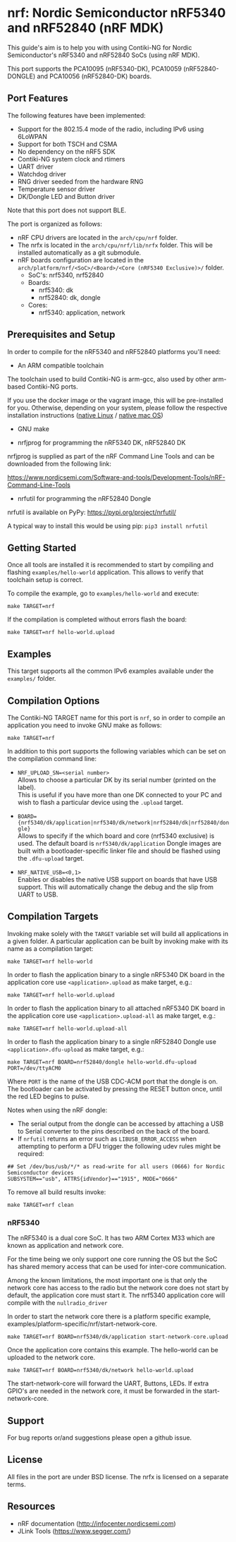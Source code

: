 # nrf: Nordic Semiconductor nRF5340 and nRF52840 (nRF MDK)

This guide's aim is to help you with using Contiki-NG for Nordic Semiconductor's nRF5340 and nRF52840 SoCs (using nRF MDK). 

This port supports the PCA10095 (nRF5340-DK), PCA10059 (nRF52840-DONGLE) and PCA10056 (nRF52840-DK) boards.

## Port Features

The following features have been implemented:
* Support for the 802.15.4 mode of the radio, including IPv6 using 6LoWPAN
* Support for both TSCH and CSMA
* No dependency on the nRF5 SDK
* Contiki-NG system clock and rtimers
* UART driver
* Watchdog driver
* RNG driver seeded from the hardware RNG
* Temperature sensor driver
* DK/Dongle LED and Button driver

Note that this port does not support BLE.

The port is organized as follows:
* nRF CPU drivers are located in the `arch/cpu/nrf` folder.
* The nrfx is located in the `arch/cpu/nrf/lib/nrfx` folder. This will be installed automatically as a git submodule.
* nRF boards configuration are located in the `arch/platform/nrf/<SoC>/<Board>/<Core (nRF5340 Exclusive)>/` folder.
  * SoC's: nrf5340, nrf52840
  * Boards:
    * nrf5340: dk 
    * nrf52840: dk, dongle
  * Cores:
    * nrf5340: application, network

## Prerequisites and Setup

In order to compile for the nRF5340 and nRF52840 platforms you'll need:

* An ARM compatible toolchain

The toolchain used to build Contiki-NG is arm-gcc, also used by other arm-based Contiki-NG ports.

If you use the docker image or the vagrant image, this will be pre-installed for you. Otherwise, depending on your system, please follow the respective installation instructions ([native Linux](/doc/getting-started/Toolchain-installation-on-Linux.md) / [native mac OS](/doc/getting-started/Toolchain-installation-on-macOS.md))

* GNU make

* nrfjprog for programming the nRF5340 DK, nRF52840 DK

nrfjprog is supplied as part of the nRF Command Line Tools and can be downloaded from the following link:

https://www.nordicsemi.com/Software-and-tools/Development-Tools/nRF-Command-Line-Tools

* nrfutil for programming the nRF52840 Dongle

nrfutil is available on PyPy: https://pypi.org/project/nrfutil/

A typical way to install this would be using pip: `pip3 install nrfutil`

## Getting Started

Once all tools are installed it is recommended to start by compiling 
and flashing `examples/hello-world` application. This allows to verify 
that toolchain setup is correct.

To compile the example, go to `examples/hello-world` and execute:

    make TARGET=nrf

If the compilation is completed without errors flash the board:

    make TARGET=nrf hello-world.upload

## Examples

This target supports all the common IPv6 examples available under the `examples/` folder.

## Compilation Options

The Contiki-NG TARGET name for this port is `nrf`, so in order to compile 
an application you need to invoke GNU make as follows:

    make TARGET=nrf

In addition to this port supports the following variables which can be
set on the compilation command line:

* `NRF_UPLOAD_SN=<serial number>`  
  Allows to choose a particular DK by its serial number (printed on the label).  
  This is useful if you have more than one DK connected to your
  PC and wish to flash a particular device using the `.upload` target. 

* `BOARD={nrf5340/dk/application|nrf5340/dk/network|nrf52840/dk|nrf52840/dongle}`  
  Allows to specify if the which board and core (nrf5340 exclusive) is used.
  The default board is `nrf5340/dk/application`
  Dongle images are built with a bootloader-specific linker file and should be flashed using the `.dfu-upload` target.

* `NRF_NATIVE_USB=<0,1>`  
  Enables or disables the native USB support on boards that have USB support. 
  This will automatically change the debug and the slip from UART to USB.
 
## Compilation Targets

Invoking make solely with the `TARGET` variable set will build all
applications in a given folder. A particular application can be built
by invoking make with its name as a compilation target:

    make TARGET=nrf hello-world 

In order to flash the application binary to a single nRF5340 DK board in the application core use `<application>.upload`
as make target, e.g.: 

    make TARGET=nrf hello-world.upload

In order to flash the application binary to all attached nRF5340 DK board in the application core use `<application>.upload-all`
as make target, e.g.: 

    make TARGET=nrf hello-world.upload-all

In order to flash the application binary to a single nRF52840 Dongle use `<application>.dfu-upload`
as make target, e.g.: 

    make TARGET=nrf BOARD=nrf52840/dongle hello-world.dfu-upload PORT=/dev/ttyACM0

Where `PORT` is the name of the USB CDC-ACM port that the dongle is on.  
The bootloader can be activated by pressing the RESET button once, until the red LED begins to pulse.

Notes when using the nRF dongle: 
* The serial output from the dongle can be accessed by attaching a USB to Serial converter to the pins described on the back of the board.
* If `nrfutil` returns an error such as `LIBUSB_ERROR_ACCESS` when attempting to perform a DFU trigger the following udev rules might be required:
```
## Set /dev/bus/usb/*/* as read-write for all users (0666) for Nordic Semiconductor devices
SUBSYSTEM=="usb", ATTRS{idVendor}=="1915", MODE="0666"
``` 

To remove all build results invoke:

    make TARGET=nrf clean

### nRF5340

The nRF5340 is a dual core SoC. It has two ARM Cortex M33 which are known as application and network core.

For the time being we only support one core running the OS but the SoC has shared memory access that can be used for inter-core communication.

Among the known limitations, the most important one is that only the network core has access to the radio but the network core does not start by default, the application core must start it. The nrf5340 application core will compile with the `nullradio_driver`

In order to start the network core there is a platform specific example, examples/platform-specific/nrf/start-network-core.

    make TARGET=nrf BOARD=nrf5340/dk/application start-network-core.upload

Once the application core contains this example. The hello-world can be uploaded to the network core.

    make TARGET=nrf BOARD=nrf5340/dk/network hello-world.upload

The start-network-core will forward the UART, Buttons, LEDs. If extra GPIO's are needed in the network core, it must be forwarded in the start-network-core.

## Support

For bug reports or/and suggestions please open a github issue.

## License

All files in the port are under BSD license. The nrfx is licensed on a separate terms.

## Resources

* nRF documentation (http://infocenter.nordicsemi.com)
* JLink Tools (https://www.segger.com/)
